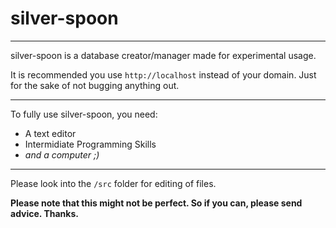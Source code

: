 # silver-spoon

***

silver-spoon is a database creator/manager made for experimental usage.

It is recommended you use `http://localhost` instead of your domain. Just for the sake of not bugging anything out.

***

To fully use silver-spoon, you need:

* A text editor
* Intermidiate Programming Skills
* *and a computer ;)*

***

Please look into the `/src` folder for editing of files.

**Please note that this might not be perfect. So if you can, please send advice. Thanks.**

